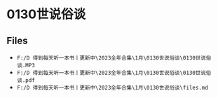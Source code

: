 # 0130世说俗谈

## Files

- `F:/D 得到每天听一本书丨更新中\2023全年合集\1月\0130世说俗谈\0130世说俗谈.MP3`
- `F:/D 得到每天听一本书丨更新中\2023全年合集\1月\0130世说俗谈\0130世说俗谈.pdf`
- `F:/D 得到每天听一本书丨更新中\2023全年合集\1月\0130世说俗谈\files.md`
